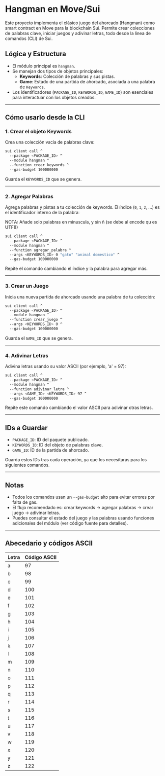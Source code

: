 # Hangman en Move/Sui

Este proyecto implementa el clásico juego del ahorcado (Hangman) como smart contract en Move para la blockchain Sui. Permite crear colecciones de palabras clave, iniciar juegos y adivinar letras, todo desde la línea de comandos (CLI) de Sui.

## Lógica y Estructura

- El módulo principal es `hangman`.
- Se manejan dos tipos de objetos principales:
  - **Keywords**: Colección de palabras y sus pistas.
  - **Game**: Estado de una partida de ahorcado, asociada a una palabra de `Keywords`.
- Los identificadores (`PACKAGE_ID`, `KEYWORDS_ID`, `GAME_ID`) son esenciales para interactuar con los objetos creados.

---

## Cómo usarlo desde la CLI

### 1. Crear el objeto Keywords

Crea una colección vacía de palabras clave:

```sh
sui client call ^
  --package <PACKAGE_ID> ^
  --module hangman ^
  --function crear_keywords ^
  --gas-budget 100000000
```

Guarda el `KEYWORDS_ID` que se genera.

---

### 2. Agregar Palabras

Agrega palabras y pistas a tu colección de keywords. El índice (`0`, `1`, `2`, ...) es el identificador interno de la palabra:

NOTA: Añade solo palabras en minuscula, y sin ñ (se debe al encode qu es UTF8)

```sh
sui client call ^
  --package <PACKAGE_ID> ^
  --module hangman ^
  --function agregar_palabra ^
  --args <KEYWORDS_ID> 0 "gato" "animal domestico" ^
  --gas-budget 100000000
```

Repite el comando cambiando el índice y la palabra para agregar más.

---

### 3. Crear un Juego

Inicia una nueva partida de ahorcado usando una palabra de tu colección:

```sh
sui client call ^
  --package <PACKAGE_ID> ^
  --module hangman ^
  --function crear_juego ^
  --args <KEYWORDS_ID> 0 ^
  --gas-budget 100000000
```

Guarda el `GAME_ID` que se genera.

---

### 4. Adivinar Letras

Adivina letras usando su valor ASCII (por ejemplo, 'a' = 97):

```sh
sui client call ^
  --package <PACKAGE_ID> ^
  --module hangman ^
  --function adivinar_letra ^
  --args <GAME_ID> <KEYWORDS_ID> 97 ^
  --gas-budget 100000000
```

Repite este comando cambiando el valor ASCII para adivinar otras letras.

---

## IDs a Guardar

- `PACKAGE_ID`: ID del paquete publicado.
- `KEYWORDS_ID`: ID del objeto de palabras clave.
- `GAME_ID`: ID de la partida de ahorcado.

Guarda estos IDs tras cada operación, ya que los necesitarás para los siguientes comandos.

---

## Notas

- Todos los comandos usan un `--gas-budget` alto para evitar errores por falta de gas.
- El flujo recomendado es: crear keywords → agregar palabras → crear juego → adivinar letras.
- Puedes consultar el estado del juego y las palabras usando funciones adicionales del módulo (ver código fuente para detalles).

---

## Abecedario y códigos ASCII

| Letra | Código ASCII |
|-------|--------------|
|   a   |     97       |
|   b   |     98       |
|   c   |     99       |
|   d   |    100       |
|   e   |    101       |
|   f   |    102       |
|   g   |    103       |
|   h   |    104       |
|   i   |    105       |
|   j   |    106       |
|   k   |    107       |
|   l   |    108       |
|   m   |    109       |
|   n   |    110       |
|   o   |    111       |
|   p   |    112       |
|   q   |    113       |
|   r   |    114       |
|   s   |    115       |
|   t   |    116       |
|   u   |    117       |
|   v   |    118       |
|   w   |    119       |
|   x   |    120       |
|   y   |    121       |
|   z   |    122       |
